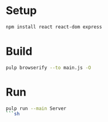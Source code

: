 # Setup

```sh
npm install react react-dom express
```

# Build
```sh
pulp browserify --to main.js -O
```

# Run
```sh
pulp run --main Server
```sh
